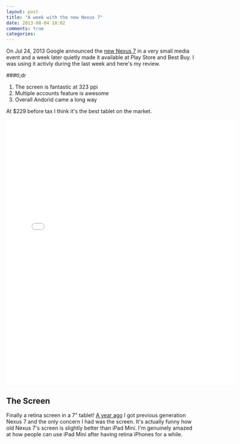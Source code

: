 ```yaml
---
layout: post
title: "A week with the new Nexus 7"
date: 2013-08-04 18:02
comments: true
categories:
---
```


On Jul 24, 2013 Google announced the [new Nexus 7](http://www.google.com/nexus/7/) in a very small media event and a week later quietly made it available at Play Store and Best Buy. I was using it activly during the last week and here's my review.

###tl;dr
1. The screen is fantastic at 323 ppi
1. Multiple accounts feature is awesome
1. Overall Andorid came a long way

At $229 before tax I think it's the best tablet on the market.

<!-- more -->
<iframe style="display: block; margin: 0 auto;" src="//instagram.com/p/cSH2FolJs9/embed/" width="612" height="710" frameborder="0" scrolling="no"
allowtransparency="true"></iframe>


## The Screen
Finally a retina screen in a 7" tablet! [A year ago](/some-thoughts-on-nexus7/) I got previous generation Nexus 7 and the only concern I had was the screen. It's actually funny how old Nexus 7's screen is slightly better than iPad Mini. I'm genuinely amazed at how people can use iPad Mini after having retina iPhones for a while.

